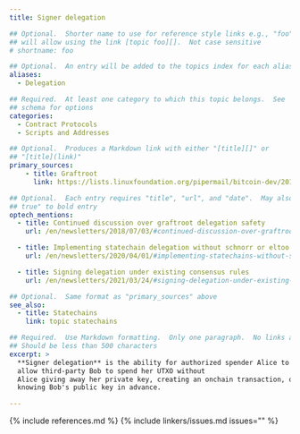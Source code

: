 ```yaml
---
title: Signer delegation

## Optional.  Shorter name to use for reference style links e.g., "foo"
## will allow using the link [topic foo][].  Not case sensitive
# shortname: foo

## Optional.  An entry will be added to the topics index for each alias
aliases:
  - Delegation

## Required.  At least one category to which this topic belongs.  See
## schema for options
categories:
  - Contract Protocols
  - Scripts and Addresses

## Optional.  Produces a Markdown link with either "[title][]" or
## "[title](link)"
primary_sources:
    - title: Graftroot
      link: https://lists.linuxfoundation.org/pipermail/bitcoin-dev/2018-February/015700.html

## Optional.  Each entry requires "title", "url", and "date".  May also use "feature:
## true" to bold entry
optech_mentions:
  - title: Continued discussion over graftroot delegation safety
    url: /en/newsletters/2018/07/03/#continued-discussion-over-graftroot-safety

  - title: Implementing statechain delegation without schnorr or eltoo
    url: /en/newsletters/2020/04/01/#implementing-statechains-without-schnorr-or-eltoo

  - title: Signing delegation under existing consensus rules
    url: /en/newsletters/2021/03/24/#signing-delegation-under-existing-consensus-rules

## Optional.  Same format as "primary_sources" above
see_also:
  - title: Statechains
    link: topic statechains

## Required.  Use Markdown formatting.  Only one paragraph.  No links allowed.
## Should be less than 500 characters
excerpt: >
  **Signer delegation** is the ability for authorized spender Alice to
  allow third-party Bob to spend her UTXO without
  Alice giving away her private key, creating an onchain transaction, or
  knowing Bob's public key in advance.

---
```


{% include references.md %}
{% include linkers/issues.md issues="" %}
